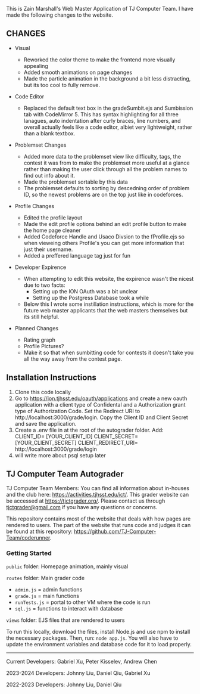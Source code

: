 This is Zain Marshall's Web Master Application of TJ Computer Team. I have made the following changes to the website.

## CHANGES
* Visual
    * Reworked the color theme to make the frontend more visually appealing
    * Added smooth animations on page changes
    * Made the particle animation in the background a bit less distracting, but its too cool to fully remove. 
* Code Editor
    * Replaced the default text box in the gradeSumbit.ejs and Sumbission tab with CodeMirror 5. This has syntax highlighting for all three lanagues, auto indentation after curly braces, line numbers, and overall actually feels like a code editor, albiet very lightweight, rather than a blank textbox. 
* Problemset Changes
    * Added more data to the problemset view like difficulty, tags, the contest it was from to make the problemset more useful at a glance rather than making the user click through all the problem names to find out info about it. 
    * Made the problemset sortable by this data
    * The problemset defaults to sorting by descedning order of problem ID, so the newest problems are on the top just like in codeforces. 
* Profile Changes
    * Edited the profile layout 
    * Made the edit profile options behind an edit profile button to make the home page cleaner
    * Added Codeforce Handle and Usaco Divsion to the fProfile.ejs so when vieweing others Profile's you can get more information that just their username.
    * Added a preffered language tag just for fun  
* Developer Expirence
    * When attempting to edit this website, the expirence wasn't the nicest due to two facts:
        * Setting up the ION OAuth was a bit unclear
        * Setting up the Postgress Database took a while
    * Below this I wrote some instillation instructions, which is more for the future web master applicants that the web masters themselves but its still helpful. 

* Planned Changes
    * Rating graph
    * Profile Pictures?
    * Make it so that when sumbitting code for contests it doesn't take you all the way away from the contest page.  

## Installation Instructions
1. Clone this code locally
2. Go to https://ion.tjhsst.edu/oauth/applications and create a new oauth application with a client type of Confidental and a Authorization grant type of Authorization Code. Set the Redirect URI to http://localhost:3000/grade/login. Copy the Client ID and Client Secret and save the application.
3. Create a .env file in at the root of the autograder folder. Add:
CLIENT_ID= [YOUR_CLIENT_ID]
CLIENT_SECRET= [YOUR_CLIENT_SECRET]
CLIENT_REDIRECT_URI= http://localhost:3000/grade/login
4. will write more about psql setup later

## TJ Computer Team Autograder

TJ Computer Team Members: You can find all information about in-houses and the club here: https://activities.tjhsst.edu/ict/.
This grader website can be accessed at https://tjctgrader.org/.
Please contact us through tjctgrader@gmail.com if you have any questions or concerns.

This repository contains most of the website that deals with how pages are rendered to users. The part of the website that runs code and judges it can be found at this repository: https://github.com/TJ-Computer-Team/coderunner.

### Getting Started
`public` folder: Homepage animation, mainly visual

`routes` folder: Main grader code
- `admin.js` = admin functions
- `grade.js` = main functions
- `runTests.js` = portal to other VM where the code is run
- `sql.js` = functions to interact with database

`views` folder: EJS files that are rendered to users

To run this locally, download the files, install Node.js and use npm to install the necessary packages. Then, run: ```node app.js```. You will also have to update the environment variables and database code for it to load properly.

---

Current Developers: Gabriel Xu, Peter Kisselev, Andrew Chen

2023-2024 Developers: Johnny Liu, Daniel Qiu, Gabriel Xu

2022-2023 Developers: Johnny Liu, Daniel Qiu
